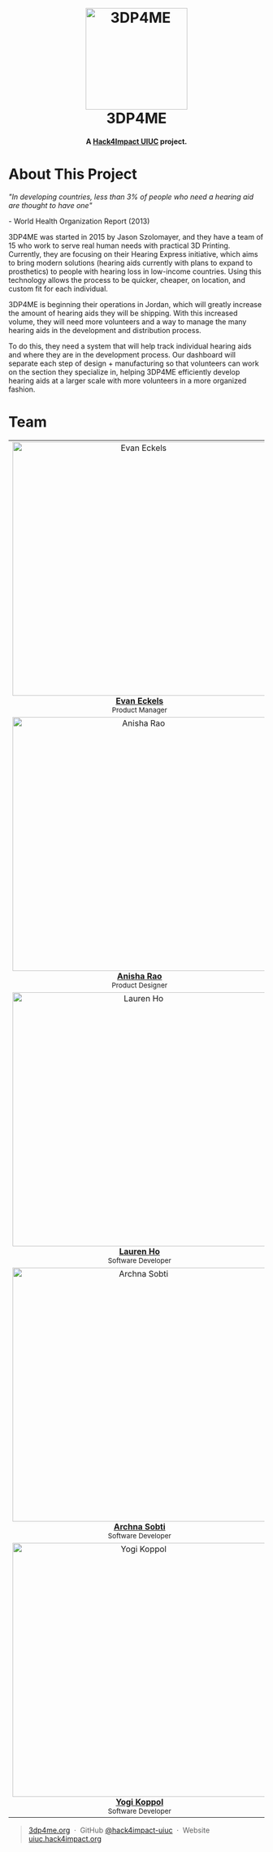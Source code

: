 <h1 align="center">
  <br />
  <a href="https://www.3dp4me.org/"
    ><img
      src="https://www.ffwd.org/wp-content/uploads/3dp4me_logoblueb.jpg"
      alt="3DP4ME"
      width="200"
  /></a>
  <br />
  3DP4ME
  <br />
</h1>

<h4 align="center">
  A
  <a href="https://uiuc.hack4impact.org/" target="_blank">Hack4Impact UIUC</a>
  project.
</h4>

# About This Project

_"In developing countries, less than 3% of people who need a hearing aid are thought to have one"_

\- World Health Organization Report (2013)

3DP4ME was started in 2015 by Jason Szolomayer, and they have a team of 15 who work to serve real human needs with practical 3D Printing. Currently, they are focusing on their Hearing Express initiative, which aims to bring modern solutions (hearing aids currently with plans to expand to prosthetics) to people with hearing loss in low-income countries. Using this technology allows the process to be quicker, cheaper, on location, and custom fit for each individual.

3DP4ME is beginning their operations in Jordan, which will greatly increase the amount of hearing aids they will be shipping. With this increased volume, they will need more volunteers and a way to manage the many hearing aids in the development and distribution process. 

To do this, they need a system that will help track individual hearing aids and where they are in the development process. Our dashboard will separate each step of design + manufacturing so that volunteers can work on the section they specialize in, helping 3DP4ME efficiently develop hearing aids at a larger scale with more volunteers in a more organized fashion.

# Team

<table align="center">
  <tr>
    <td align="center">
      <a href="https://www.evaneckels.com"
        ><img
          src="https://uiuc.hack4impact.org/images/people/evan_eckels.jpg"
          width="500px;"
          alt="Evan Eckels"
        /><br /><b>Evan Eckels</b></a
      ><br /><sub>Product Manager</sub>
    </td>
    <td align="center">
      <a href="https://www.linkedin.com/in/matthew-walowski"
        ><img
          src="https://uiuc.hack4impact.org/images/people/matthew_walowski.jpg"
          width="500px;"
          alt="Matt Walowski"
        /><br /><b>Matt Walowski</b></a
      ><br /><sub>Technical Lead</sub>
    </td>
    <td align="center">
      <a href="https://www.linkedin.com/in/genewang0"
        ><img
          src="https://uiuc.hack4impact.org/images/people/gene_wang.jpg"
          width="500px;"
          alt="Gene Wang"
        /><br /><b>Gene Wang</b></a
      ><br /><sub>Product Manager</sub>
    </td>
    <td align="center">
      <a href="https://www.linkedin.com/in/navamawasthi/"
        ><img
          src="https://uiuc.hack4impact.org/images/people/utkarsh_awasthi.jpg"
          width="500px;"
          alt="Utkarsh Awasthi"
        /><br /><b>Utkarsh Awasthi</b></a
      ><br /><sub>Technical Lead</sub>
    </td>
  </tr>
  <tr></tr>
  <tr>
    <td align="center">
      <a href="https://www.linkedin.com/in/anisharao14/"
        ><img
          src="https://uiuc.hack4impact.org/images/people/anisha_rao.jpg"
          width="500px;"
          alt="Anisha Rao"
        /><br /><b>Anisha Rao</b></a
      ><br /><sub>Product Designer</sub>
    </td>
    <td align="center">
      <a href="https://www.linkedin.com/in/amit-m-sawhney/"
        ><img
          src="https://uiuc.hack4impact.org/images/people/amit_sawhney.jpg"
          width="500px;"
          alt="Amit Sawhney"
        /><br /><b>Amit Sawhney</b></a
      ><br /><sub>Software Developer</sub>
    </td>
    <td align="center">
      <a href="https://www.linkedin.com/in/feiyuwong/"
        ><img
          src="https://uiuc.hack4impact.org/images/people/andy_wong.jpg"
          width="500px;"
          alt="Andy Wong"
        /><br /><b>Andy Wong</b></a
      ><br /><sub>Software Developer</sub>
    </td>
    <td align="center">
      <a href="https://abehara2.github.io/"
        ><img
          src="https://uiuc.hack4impact.org/images/people/ashank_behara.jpg"
          width="500px;"
          alt="Ashank Behara"
        /><br /><b>Ashank Behara</b></a
      ><br /><sub>Software Developer</sub>
    </td>
  </tr>
  <tr>
    <td align="center">
      <a href="https://github.com/laurenho025"
        ><img
          src="https://uiuc.hack4impact.org/images/people/lauren_ho.jpg"
          width="500px;"
          alt="Lauren Ho"
        /><br /><b>Lauren Ho</b></a
      ><br /><sub>Software Developer</sub>
    </td>
    <td align="center">
      <a href="https://www.linkedin.com/in/daniel-moon1/"
        ><img
          src="https://uiuc.hack4impact.org/images/people/daniel_moon.jpg"
          width="500px;"
          alt="Daniel Moon"
        /><br /><b>Daniel Moon</b></a
      ><br /><sub>Software Developer</sub>
    </td>
    <td align="center">
      <a href="https://www.linkedin.com/in/kelly-dunleavy/"
        ><img
          src="https://uiuc.hack4impact.org/images/people/kelly_dunleavy.jpg"
          width="500px;"
          alt="Kelly Dunleavy"
        /><br /><b>Kelly Dunleavy</b></a
      ><br /><sub>Software Developer</sub>
    </td>
    <td align="center">
      <a href="https://www.linkedin.com/in/riyajain5/"
        ><img
          src="https://uiuc.hack4impact.org/images/people/riya_jain.jpg"
          width="500px;"
          alt="Riya Jain"
        /><br /><b>Riya Jain</b></a
      ><br /><sub>Software Developer</sub>
    </td>
  </tr>
  <tr>
    <td align="center">
      <a href="https://www.linkedin.com/in/archna-sobti/"
        ><img
          src="https://uiuc.hack4impact.org/images/people/archna_sobti.jpg"
          width="500px;"
          alt="Archna Sobti"
        /><br /><b>Archna Sobti</b></a
      ><br /><sub>Software Developer</sub>
    </td>
    <td align="center">
      <a href="https://www.linkedin.com/in/ashay-parikh-a0621619a/"
        ><img
          src="https://uiuc.hack4impact.org/images/people/ashay_parikh.jpg"
          width="500px;"
          alt="Ashay Parikh"
        /><br /><b>Ashay Parikh</b></a
      ><br /><sub>Software Developer</sub>
    </td>
    <td align="center">
      <a href="https://www.linkedin.com/in/suewee/"
        ><img
          src="https://uiuc.hack4impact.org/images/people/sue_wee.jpg"
          width="500px;"
          alt="Sue Wee"
        /><br /><b>Sue Wee</b></a
      ><br /><sub>Software Developer</sub>
    </td>
    <td align="center">
      <a href="https://www.linkedin.com/in/vasu-chalasani/"
        ><img
          src="https://uiuc.hack4impact.org/images/people/vasu_chalasani.jpg"
          width="500px;"
          alt="Vasu Chalasani"
        /><br /><b>Vasu Chalasani</b></a
      ><br /><sub>Software Developer</sub>
    </td>
  </tr>
  <tr>
    </td>
    <td align="center">
      <a href="https://www.linkedin.com/in/ananth-yogi-koppol/"
        ><img
          src="https://uiuc.hack4impact.org/images/people/yogi_koppol.jpg"
          width="500px;"
          alt="Yogi Koppol"
        /><br /><b>Yogi Koppol</b></a
      ><br /><sub>Software Developer</sub>
    </td>
  </tr>
  
</table>

> [3dp4me.org](https://www.3dp4me.org/) &nbsp;&middot;&nbsp;
> GitHub [@hack4impact-uiuc](https://github.com/hack4impact-uiuc/) &nbsp;&middot;&nbsp;
> Website [uiuc.hack4impact.org](https://uiuc.hack4impact.org)
